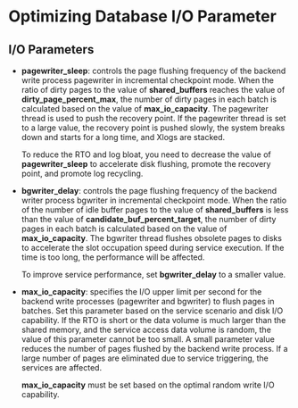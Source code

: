 # Optimizing Database I/O Parameter<a name="EN-US_TOPIC_0000001149231237"></a>

## I/O Parameters<a name="section181599115402"></a>

-   **pagewriter\_sleep**: controls the page flushing frequency of the backend write process pagewriter in incremental checkpoint mode. When the ratio of dirty pages to the value of  **shared\_buffers**  reaches the value of  **dirty\_page\_percent\_max**, the number of dirty pages in each batch is calculated based on the value of  **max\_io\_capacity**. The pagewriter thread is used to push the recovery point. If the pagewriter thread is set to a large value, the recovery point is pushed slowly, the system breaks down and starts for a long time, and Xlogs are stacked.

    To reduce the RTO and log bloat, you need to decrease the value of  **pagewriter\_sleep**  to accelerate disk flushing, promote the recovery point, and promote log recycling.

-   **bgwriter\_delay**: controls the page flushing frequency of the backend writer process bgwriter in incremental checkpoint mode. When the ratio of the number of idle buffer pages to the value of  **shared\_buffers**  is less than the value of  **candidate\_buf\_percent\_target**, the number of dirty pages in each batch is calculated based on the value of  **max\_io\_capacity**. The bgwriter thread flushes obsolete pages to disks to accelerate the slot occupation speed during service execution. If the time is too long, the performance will be affected.

    To improve service performance, set  **bgwriter\_delay**  to a smaller value.

-   **max\_io\_capacity**: specifies the I/O upper limit per second for the backend write processes \(pagewriter and bgwriter\) to flush pages in batches. Set this parameter based on the service scenario and disk I/O capability. If the RTO is short or the data volume is much larger than the shared memory, and the service access data volume is random, the value of this parameter cannot be too small. A small parameter value reduces the number of pages flushed by the backend write process. If a large number of pages are eliminated due to service triggering, the services are affected.

    **max\_io\_capacity**  must be set based on the optimal random write I/O capability.



